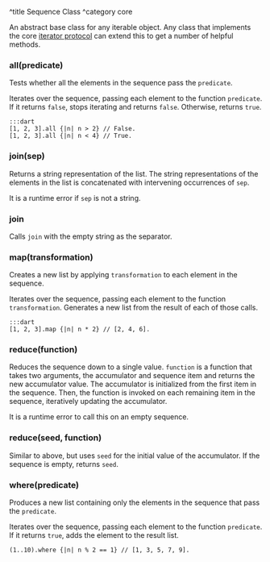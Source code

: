 ^title Sequence Class
^category core

An abstract base class for any iterable object. Any class that implements the
core [iterator protocol][] can extend this to get a number of helpful methods.

[iterator protocol]: ../control-flow.html#the-iterator-protocol

### **all**(predicate)

Tests whether all the elements in the sequence pass the `predicate`.

Iterates over the sequence, passing each element to the function `predicate`.
If it returns `false`, stops iterating and returns `false`. Otherwise, returns
`true`.

    :::dart
    [1, 2, 3].all {|n| n > 2} // False.
    [1, 2, 3].all {|n| n < 4} // True.

### **join**(sep)

Returns a string representation of the list. The string representations of the
elements in the list is concatenated with intervening occurrences of `sep`.

It is a runtime error if `sep` is not a string.

### **join**

Calls `join` with the empty string as the separator.

### **map**(transformation)

Creates a new list by applying `transformation` to each element in the
sequence.

Iterates over the sequence, passing each element to the function
`transformation`. Generates a new list from the result of each of those calls.

    :::dart
    [1, 2, 3].map {|n| n * 2} // [2, 4, 6].

### **reduce**(function)

Reduces the sequence down to a single value. `function` is a function that takes two arguments, the accumulator and sequence item and returns the new accumulator value. The accumulator is initialized from the first item in the sequence. Then, the function is invoked on each remaining item in the sequence, iteratively updating the accumulator.

It is a runtime error to call this on an empty sequence.

### **reduce**(seed, function)

Similar to above, but uses `seed` for the initial value of the accumulator. If the sequence is empty, returns `seed`.

### **where**(predicate)

Produces a new list containing only the elements in the sequence that pass the
`predicate`.

Iterates over the sequence, passing each element to the function `predicate`.
If it returns `true`, adds the element to the result list.

    (1..10).where {|n| n % 2 == 1} // [1, 3, 5, 7, 9].
